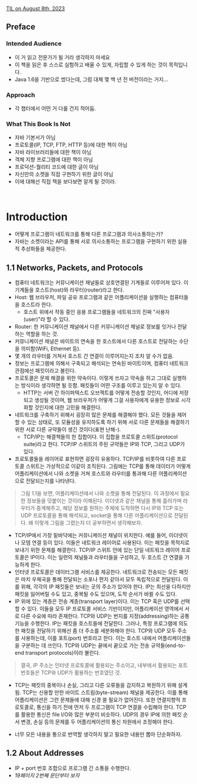 [TIL on August 8th, 2023](/TIL/2023/08/08-08-2023.md)
## **Preface**
### Intended Audience
* 이 거 읽고 전문가가 될 거라 생각하지 마세요
* 이 책을 읽은 후 스스로 실험하고 배울 수 있게, 자립할 수 있게 하는 것이 목적입니다.
* Java 1.6을 기반으로 썼다는데, 그럼 대체 몇 백 년 전 버전이라는 거지...

### Approach
* 각 챕터에서 어떤 거 다룰 건지 적어둠.

### What This Book Is Not
* 자바 기본서가 아님
* 프로토콜(IP, TCP, FTP, HTTP 등)에 대한 책이 아님
* 자바 라이브러리들에 대한 책이 아님
* 객체 지향 프로그램에 대한 책이 아님
* 프로덕션-퀄리티 코드에 대한 글이 아님
* 자신만의 소켓을 직접 구현하기 위한 글이 아님
* 이에 대해선 직접 책을 보다보면 알게 될 것이라.

<br>

# **Introduction**
* 어떻게 프로그램이 네트워크를 통해 다른 프로그램과 의사소통하는가?
* 자바는 소켓이라는 API를 통해 서로 의사소통하는 프로그램을 구현하기 위한 실용적 추상화들을 제공한다.

## 1.1 Networks, Packets, and Protocols
* 컴퓨터 네트워크는 커뮤니케이션 채널들로 상호연결된 기계들로 이루어져 있다. 이 기계들을 호스트(host)와 라우터(router)라고 한다.
* Host: 웹 브라우저, 파일 공유 프로그램과 같은 어플리케이션을 실행하는 컴퓨터들을 호스트라 한다.
  * 호스트 위에서 작동 중인 응용 프로그램들을 네트워크의 진짜 "사용자(user)"라 할 수 있다.
* Router: 한 커뮤니케이션 채널에서 다른 커뮤니케이션 채널로 정보를 잇거나 전달하는 역할을 하는 것.
* 커뮤니케이션 채널은 바이트의 연속을 한 호스트에서 다른 호스트로 전달하는 수단을 의미함(WiFi, Ethernet 등).
* 몇 개의 라우터를 거쳐서 호스트 간 연결이 이루어지는지 조차 알 수가 없음.
* 정보는 프로그램에 의해서 구축되고 해석되는 연속된 바이트이며, 컴퓨터 네트워크 관점에선 패킷이라고 불린다.
* 프로토콜은 문제 해결을 위한 약속이다. 이렇게 쓰자고 약속을 하고 그대로 실행하는 방식이라 생각하면 될 듯함. 패킷들이 어떤 구조를 이루고 있는지 알 수 있다.
  * HTTP는 서버 간 하이퍼텍스트 오브젝트를 어떻게 전송할 것인지, 어디에 저장되고 생성될 것이며, 웹 브라우저가 어떻게 그걸 사용자에게 유용한 정보로 시각화할 것인지에 대한 고민을 해결한다.
* 네트워크를 구축하기 위해서 굉장히 많은 문제를 해결해야 했다. 모든 것들을 제어할 수 있는 상태로, 또 모듈성을 유지하도록 하기 위해 서로 다른 문제들을 해결하기 위한 서로 다른 규약들이 생긴 것이다(표현 난해-).
  * TCP/IP는 해결책들의 한 집합이다. 이 집합을 프로토콜 스위트(protocol suite)라고 한다. TCP/IP 스위트의 주된 규약들은 IP와 TCP, 그리고 UDP가 있다.
* 프로토콜들을 레이어로 표현하면 굉장히 유용하다. TCP/IP를 비롯하여 다른 프로토콜 스위트는 가상적으로 이같이 조직된다. 그림에는 TCP를 통해 데이터가 어떻게 어플리케이션에서 나와 소켓을 거쳐 호스트와 라우터를 통과해 다른 어플리케이션으로 전달되는지를 나타낸다.

> 그림 1.1을 보면, 어플리케이션에서 나와 소켓을 통해 전달된다. 이 과정에서 필요한 정보들을 덧붙이는 것이라 이해된다. 이더넷과 같은 채널을 통해 흘러가며 라우터가 중계해주고, 해당 정보를 원하는 주체에 도착하면 다시 IP와 TCP 또는 UDP 프로토콜을 통해 해석되고, socket을 통해 다른 어플리케이션으로 전달된다. 왜 이렇게 그림을 그렸는지 더 공부하면서 생각해보자.

* TCP/IP에서 가장 밑바닥에는 커뮤니케이션 채널이 위치한다. 예를 들어, 이더넷이나 모뎀 연결 등이 있다. 이들은 네트워크 레이어로 사용된다. 이는 패킷을 목적지로 보내기 위한 문제를 해결한다. TCP/IP 스위트 안에 있는 단일 네트워크 레이어 프로토콜은 IP이다. 이는 일련의 채널들과 라우터들을 구성하고, 두 호스트 간 연결을 가능하게 한다.
* 인터넷 프로토콜은 데이터그램 서비스를 제공한다. 네트워크로 전송되는 모든 패킷은 마치 우체국을 통해 전달되는 소포나 편지 같아서 모두 독립적으로 전달된다. 이를 위해, 각각의 IP 패킷들은 보내는 곳의 주소가 있어야 한다. IP는 최선을 다하지만 패킷을 잃어버릴 수도 있고, 중복될 수도 있으며, 도착 순서가 바뀔 수도 있다.
* IP 위에 있는 계층은 전송 계층(transport layer)이다. 이는 TCP 혹은 UDP를 선택할 수 있다. 이들을 모두 IP 프로토콜 서비스  기반이지만, 어플리케이션 영역에서 서로 다른 수요에 따라 존재한다. TCP와 UDP는 번지를 지정(addressing)하는 공통 기능을 수행한다. IP는 패킷을 호스트들에  전달한다. 그러나, 특정 프로그램에 의도한 패킷을 전달하기 위해선 좀 더 주소를 세분화해야 한다. TCP와 UDP 모두 주소를 사용하는데, 이를 포트(port) 번호라고 한다. 이는 호스트 내에서 어플리케이션들을 구분하는 데 쓰인다. TCP와 UDP는 끝에서 끝으로 가는 전송 규약들(end-to-end transport protocols)이라 불린다.
> 결국, IP 주소는 인터넷 프로토콜에 활용되는 주소이고, 내부에서 활용되는 포트 번호들은 TCP와 UDP가 활용하는 번호였던 것.
* TCP는 패킷의 중복이나 손실, 그리고 다른 오류들을 감지하고 복원하기 위해 설계됨. TCP는 신용할 만한 바이트 스트림(byte-stream) 채널을 제공한다. 이를 통해 어플리케이션은 그런 문제들에 대해 신경 쓸 필요가 없어진다.  또한 연결지향적 프로토콜로, 통신을 하기 전에 먼저 두 프로그램이 TCP 연결을 수립해야 한다. TCP를 활용한 통신은 file I/O와 많은 부분이 비슷하다. UDP의 경우 IP에 의한 패킷 순서 변경, 손실 등의 문제를 두 어플리케이션의 통신 차원에서 조정해야 한다.

* 너무 모든 내용을 통으로 번역할 생각하지 말고 필요한 내용만 뽑아 단순화하자.

## 1.2 About Addresses
* IP + port 번호 조합으로 프로그램 간 소통을 수행한다.
* *19페이지 2번째 문단부터 보자*
